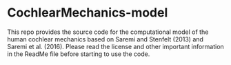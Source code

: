 # CochlearMechanics-model
This repo provides the source code for the computational model of the human cochlear mechanics based on Saremi and Stenfelt (2013) and Saremi et al. (2016). Please read the license and other important information in the ReadMe file before starting to use the code.
